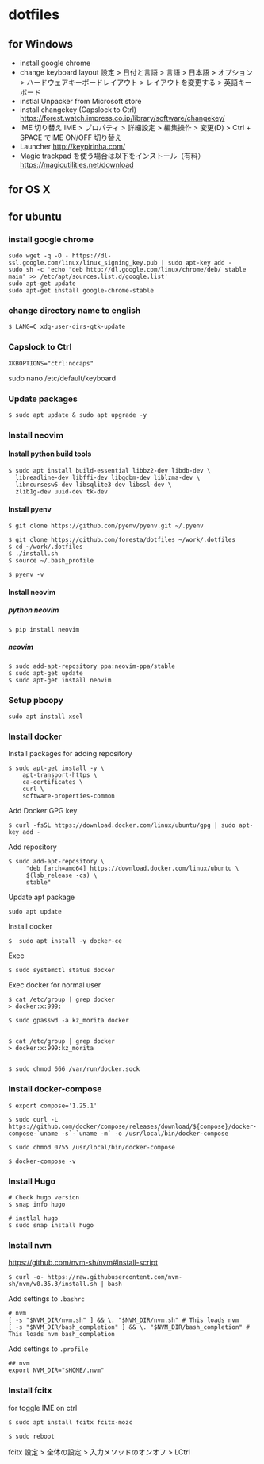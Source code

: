 # dotfiles

## for Windows

- install google chrome
- change keyboard layout
  設定 > 日付と言語 > 言語 > 日本語 > オプション > ハードウェアキーボードレイアウト > レイアウトを変更する > 英語キーボード
- instlal Unpacker from Microsoft store
- install changekey (Capslock to Ctrl)
  https://forest.watch.impress.co.jp/library/software/changekey/
- IME 切り替え 
  IME > プロパティ > 詳細設定 > 編集操作 > 変更(D) > Ctrl + SPACE でIME ON/OFF 切り替え
- Launcher
  http://keypirinha.com/
- Magic trackpad を使う場合は以下をインストール（有料）
  https://magicutilities.net/download

## for OS X


## for ubuntu

### install google chrome 

```
sudo wget -q -O - https://dl-ssl.google.com/linux/linux_signing_key.pub | sudo apt-key add -
sudo sh -c 'echo "deb http://dl.google.com/linux/chrome/deb/ stable main" >> /etc/apt/sources.list.d/google.list'
sudo apt-get update
sudo apt-get install google-chrome-stable
```

### change directory name to english

```
$ LANG=C xdg-user-dirs-gtk-update
```

### Capslock to Ctrl

`XKBOPTIONS="ctrl:nocaps"`

sudo nano /etc/default/keyboard

### Update packages
```
$ sudo apt update & sudo apt upgrade -y
```

### Install neovim

#### Install python build tools
```
$ sudo apt install build-essential libbz2-dev libdb-dev \
  libreadline-dev libffi-dev libgdbm-dev liblzma-dev \
  libncursesw5-dev libsqlite3-dev libssl-dev \
  zlib1g-dev uuid-dev tk-dev
```


#### Install pyenv
```
$ git clone https://github.com/pyenv/pyenv.git ~/.pyenv
```

```
$ git clone https://github.com/foresta/dotfiles ~/work/.dotfiles 
$ cd ~/work/.dotfiles
$ ./install.sh
$ source ~/.bash_profile
```

```
$ pyenv -v
```

#### Install neovim

##### python neovim
```
$ pip install neovim
```
##### neovim

```
$ sudo add-apt-repository ppa:neovim-ppa/stable
$ sudo apt-get update
$ sudo apt-get install neovim
```
### Setup pbcopy

```
sudo apt install xsel
```

### Install docker

Install packages for adding repository
```
$ sudo apt-get install -y \
    apt-transport-https \
    ca-certificates \
    curl \
    software-properties-common
```

Add Docker GPG key
```
$ curl -fsSL https://download.docker.com/linux/ubuntu/gpg | sudo apt-key add -
```

Add repository
```
$ sudo add-apt-repository \
     "deb [arch=amd64] https://download.docker.com/linux/ubuntu \
     $(lsb_release -cs) \
     stable"
```

Update apt package
```
sudo apt update
```

Install docker
```
$  sudo apt install -y docker-ce
```

Exec
```
$ sudo systemctl status docker
```

Exec docker for normal user
```
$ cat /etc/group | grep docker
> docker:x:999:

$ sudo gpasswd -a kz_morita docker


$ cat /etc/group | grep docker
> docker:x:999:kz_morita


$ sudo chmod 666 /var/run/docker.sock
```

### Install docker-compose


```
$ export compose='1.25.1'

$ sudo curl -L https://github.com/docker/compose/releases/download/${compose}/docker-compose-`uname -s`-`uname -m` -o /usr/local/bin/docker-compose

$ sudo chmod 0755 /usr/local/bin/docker-compose

$ docker-compose -v
```

### Install Hugo

```
# Check hugo version
$ snap info hugo

# instlal hugo
$ sudo snap install hugo
```

### Install nvm

https://github.com/nvm-sh/nvm#install-script

```
$ curl -o- https://raw.githubusercontent.com/nvm-sh/nvm/v0.35.3/install.sh | bash
```

Add settings to `.bashrc`
```
# nvm
[ -s "$NVM_DIR/nvm.sh" ] && \. "$NVM_DIR/nvm.sh" # This loads nvm
[ -s "$NVM_DIR/bash_completion" ] && \. "$NVM_DIR/bash_completion" # This loads nvm bash_completion
```


Add settings to `.profile`
```
## nvm
export NVM_DIR="$HOME/.nvm"
```

### Install fcitx

for toggle IME on ctrl

```
$ sudo apt install fcitx fcitx-mozc

$ sudo reboot
```

fcitx 設定 > 全体の設定 > 入力メソッドのオンオフ > LCtrl

